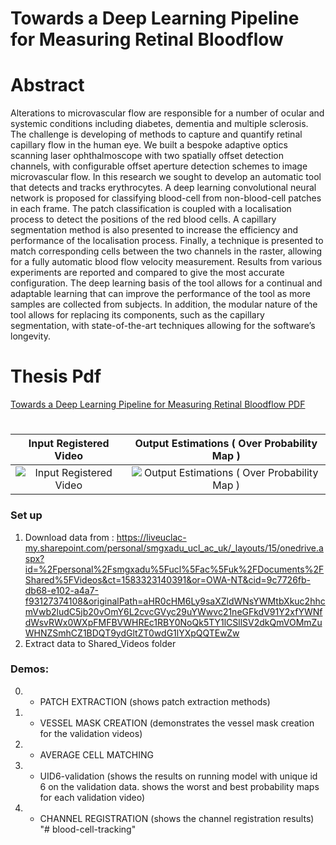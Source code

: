 # Towards a Deep Learning Pipeline for Measuring Retinal Bloodflow

# Abstract

Alterations to microvascular flow are responsible for a number of ocular and
systemic conditions including diabetes, dementia and multiple sclerosis. The challenge is developing of methods to capture and quantify retinal capillary flow in the
human eye. We built a bespoke adaptive optics scanning laser ophthalmoscope with
two spatially offset detection channels, with configurable offset aperture detection
schemes to image microvascular flow. In this research we sought to develop an automatic tool that detects and tracks erythrocytes. A deep learning convolutional neural
network is proposed for classifying blood-cell from non-blood-cell patches in each
frame. The patch classification is coupled with a localisation process to detect the
positions of the red blood cells. A capillary segmentation method is also presented
to increase the efficiency and performance of the localisation process. Finally, a
technique is presented to match corresponding cells between the two channels in
the raster, allowing for a fully automatic blood flow velocity measurement. Results
from various experiments are reported and compared to give the most accurate configuration. The deep learning basis of the tool allows for a continual and adaptable
learning that can improve the performance of the tool as more samples are collected
from subjects. In addition, the modular nature of the tool allows for replacing its
components, such as the capillary segmentation, with state-of-the-art techniques
allowing for the software’s longevity.

# Thesis Pdf

[Towards a Deep Learning Pipeline
for Measuring Retinal Bloodflow PDF](https://github.com/cchadj/blood-cell-tracking/files/10862213/Chrysostomos_Chadjiminas___blood_cell_tracking___thesis_report.pdf)


#
Input Registered Video     |  Output Estimations ( Over Probability Map )
:-------------------------:|:-------------------------:
![Input Registered Video](https://user-images.githubusercontent.com/22410337/222170570-3df557d3-ab71-488d-b0f4-04620532edf8.gif)  |  ![Output Estimations ( Over Probability Map ) ](https://user-images.githubusercontent.com/22410337/222170449-b42c50a4-85bb-4987-98be-064da3a44039.gif)


### Set up
1. Download data from : https://liveuclac-my.sharepoint.com/personal/smgxadu_ucl_ac_uk/_layouts/15/onedrive.aspx?id=%2Fpersonal%2Fsmgxadu%5Fucl%5Fac%5Fuk%2FDocuments%2FShared%5FVideos&ct=1583323140391&or=OWA-NT&cid=9c7726fb-db68-e102-a4a7-f93127374108&originalPath=aHR0cHM6Ly9saXZldWNsYWMtbXkuc2hhcmVwb2ludC5jb20vOmY6L2cvcGVyc29uYWwvc21neGFkdV91Y2xfYWNfdWsvRWx0WXpFMFBVWHREc1RBY0NoQk5TY1lCSllSV2dkQmVOMmZuWHNZSmhCZ1BDQT9ydGltZT0wdG1lYXpQQTEwZw
2. Extract data to Shared_Videos folder

### Demos:
0. - PATCH EXTRACTION (shows patch extraction methods)

1. - VESSEL MASK CREATION (demonstrates the vessel mask creation for the validation videos)
3. - AVERAGE CELL MATCHING
4. - UID6-validation (shows the results on running model with unique id 6 on the validation data. shows the worst and best probability maps
for each validation video)
5. - CHANNEL REGISTRATION (shows the channel registration results)
"# blood-cell-tracking" 
